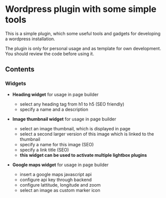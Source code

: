 # Wordpress plugin with some simple tools

This is a simple plugin, which some useful tools and gadgets for developing a wordpress installation.

The plugin is only for personal usage and as template for own development. 
You should review the code before using it.

## Contents

### Widgets

* **Heading widget** for usage in page builder
  * select any heading tag from h1 to h5 (SEO friendly)
  * specify a name and a description

* **Image thumbnail widget** for usage in page builder
  * select an image thumbnail, which is displayed in page
  * select a second larger version of this image which is linked to the thumbnail
  * specify a name for this image (SEO)
  * specify a link title (SEO)
  * **this widget can be used to activate multiple lightbox plugins**

* **Google maps widget** for usage in page builder
  * insert a google maps javascript api
  * configure api key through backend
  * configure lattitude, longitude and zoom
  * select an image as custom marker icon